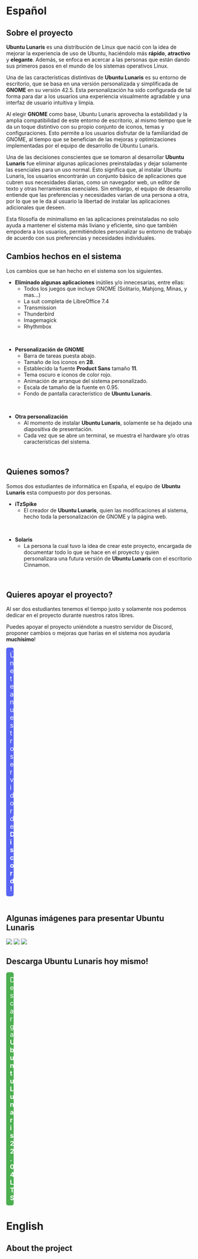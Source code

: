 # Español
## Sobre el proyecto
**Ubuntu Lunaris** es una distribución de Linux que nació con la idea de mejorar la experiencia de uso de Ubuntu, haciéndolo más **rápido**, **atractivo** y **elegante**. Además, se enfoca en acercar a las personas que están dando sus primeros pasos en el mundo de los sistemas operativos Linux.

Una de las características distintivas de **Ubuntu Lunaris** es su entorno de escritorio, que se basa en una versión personalizada y simplificada de **GNOME** en su versión 42.5. Esta personalización ha sido configurada de tal forma para dar a los usuarios una experiencia visualmente agradable y una interfaz de usuario intuitiva y limpia.

Al elegir **GNOME** como base, Ubuntu Lunaris aprovecha la estabilidad y la amplia compatibilidad de este entorno de escritorio, al mismo tiempo que le da un toque distintivo con su propio conjunto de iconos, temas y configuraciones. Esto permite a los usuarios disfrutar de la familiaridad de GNOME, al tiempo que se benefician de las mejoras y optimizaciones implementadas por el equipo de desarrollo de Ubuntu Lunaris.

Una de las decisiones conscientes que se tomaron al desarrollar **Ubuntu Lunaris** fue eliminar algunas aplicaciones preinstaladas y dejar solamente las esenciales para un uso normal. Esto significa que, al instalar Ubuntu Lunaris, los usuarios encontrarán un conjunto básico de aplicaciones que cubren sus necesidades diarias, como un navegador web, un editor de texto y otras herramientas esenciales. Sin embargo, el equipo de desarrollo entiende que las preferencias y necesidades varían de una persona a otra, por lo que se le da al usuario la libertad de instalar las aplicaciones adicionales que deseen.

Esta filosofía de minimalismo en las aplicaciones preinstaladas no solo ayuda a mantener el sistema más liviano y eficiente, sino que también empodera a los usuarios, permitiéndoles personalizar su entorno de trabajo de acuerdo con sus preferencias y necesidades individuales.
</br>

## Cambios hechos en el sistema
Los cambios que se han hecho en el sistema son los siguientes.

- **Eliminado algunas aplicaciones** inútiles y/o innecesarias, entre ellas:
    - Todos los juegos que incluye GNOME (Solitario, Mahjong, Minas, y mas...)
    - La suit completa de LibreOffice 7.4
    - Transmission
    - Thunderbird
    - Imagemagick
    - Rhythmbox
</br>

- **Personalización de GNOME**
    - Barra de tareas puesta abajo.
    - Tamaño de los iconos en **28**.
    - Establecido la fuente **Product Sans** tamaño **11**.
    - Tema oscuro e iconos de color rojo.
    - Animación de arranque del sistema personalizado.
    - Escala de tamaño de la fuente en 0.95.
    - Fondo de pantalla característico de **Ubuntu Lunaris**.
</br>

- **Otra personalización**
    - Al momento de instalar **Ubuntu Lunaris**, solamente se ha dejado una diapositiva de presentación.
    - Cada vez que se abre un terminal, se muestra el hardware y/o otras características del sistema.
</br>

## Quienes somos?
Somos dos estudiantes de informática en España, el equipo de **Ubuntu Lunaris** esta compuesto por dos personas.

- **iTzSpike**
    - El creador de **Ubuntu Lunaris**, quien las modificaciones al sistema, hecho toda la personalización de GNOME y la página web.
</br>

- **Solaris**
    - La persona la cual tuvo la idea de crear este proyecto, encargada de documentar todo lo que se hace en el proyecto y quien personalizara una futura versión de **Ubuntu Lunaris** con el escritorio Cinnamon.
</br>

## Quieres apoyar el proyecto?
Al ser dos estudiantes tenemos el tiempo justo y solamente nos podemos dedicar en el proyecto durante nuestros ratos libres.

Puedes apoyar el proyecto uniéndote a nuestro servidor de Discord, proponer cambios o mejoras que harías en el sistema nos ayudaría **muchísimo**!
<div style="display: flex; justify-content: flex-start;">
    <a style="width: calc(100% - 600px); margin: 0; padding: 10px; background-color: #5865F2; color: white; text-align: center; font-size: 18px; border: none; border-radius: 5px; cursor: pointer; text-decoration: none;" href="https://discord.com/invite/8EyGhjP6UZ" target="_blank">Únete a nuestro servidor de <b>Discord!</b></a>
</div>
</br>

## Algunas imágenes para presentar Ubuntu Lunaris
<img src="https://i.imgur.com/Hy9vCAU.png">
<img src="https://i.imgur.com/oZHP1y5.png">
<img src="https://i.imgur.com/dZgLDQn.png">
</br>

## Descarga Ubuntu Lunaris hoy mismo!
<div style="display: flex; justify-content: flex-start;">
    <a style="width: calc(100% - 600px); margin: 0; padding: 10px; background-color: #4CAF50; color: white; text-align: center; font-size: 18px; border: none; border-radius: 5px; cursor: pointer; text-decoration: none;" href="https://www.ubuntulunaris.itzspike.tk/Ubuntu%20Lunaris%2022.04%20LTS.iso" target="_blank">Descarga <b>Ubuntu Lunaris 22.04 LTS</b></a>
</div>

# English
## About the project

